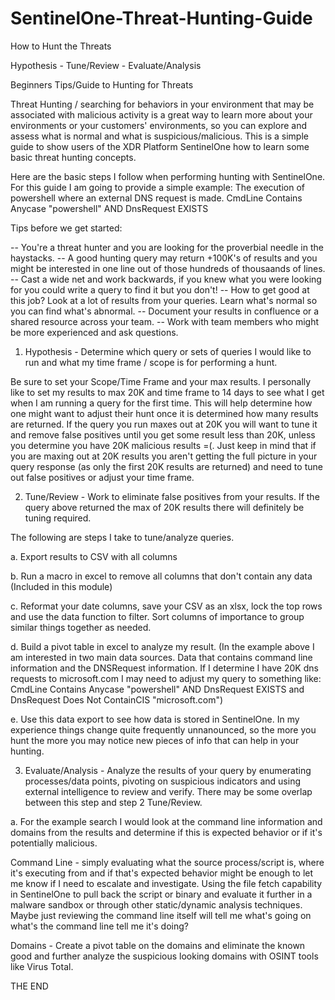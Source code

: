 # SentinelOne-Threat-Hunting-Guide
How to Hunt the Threats

Hypothesis - Tune/Review - Evaluate/Analysis

Beginners Tips/Guide to Hunting for Threats

Threat Hunting / searching for behaviors in your environment that may be associated with malicious activity is a great way to learn more about your environments or your customers' environments, so you can explore and assess what is normal and what is suspicious/malicious. This is a simple guide to show users of the XDR Platform SentinelOne how to learn some basic threat hunting concepts.

Here are the basic steps I follow when performing hunting with SentinelOne. For this guide I am going to provide a simple example: The execution of powershell where an external DNS request is made. CmdLine Contains Anycase "powershell" AND DnsRequest EXISTS

Tips before we get started:

-- You're a threat hunter and you are looking for the proverbial needle in the haystacks. 
-- A good hunting query may return +100K's of results and you might be interested in one line out of those hundreds of thousaands of lines. 
-- Cast a wide net and work backwards, if you knew what you were looking for you could write a query to find it but you don't!
-- How to get good at this job? Look at a lot of results from your queries. Learn what's normal so you can find what's abnormal.
      -- Document your results in confluence or a shared resource across your team. 
      -- Work with team members who might be more experienced and ask questions.


1. Hypothesis - Determine which query or sets of queries I would like to run and what my time frame / scope is for performing a hunt.

Be sure to set your Scope/Time Frame and your max results. I personally like to set my results to max 20K and time frame to 14 days to see what I get when I am running a query for the first time. This will help determine how one might want to adjust their hunt once it is determined how many results are returned. If the query you run maxes out at 20K you will want to tune it and remove false positives until you get some result less than 20K, unless you determine you have 20K malicious results =(. Just keep in mind that if you are maxing out at 20K results you aren't getting the full picture in your query response (as only the first 20K results are returned) and need to tune out false positives or adjust your time frame. 


2. Tune/Review - Work to eliminate false positives from your results. If the query above returned the max of 20K results there will definitely be tuning required.

The following are steps I take to tune/analyze queries.

a. Export results to CSV with all columns 

b. Run a macro in excel to remove all columns that don't contain any data (Included in this module) 

c. Reformat your date columns, save your CSV as an xlsx, lock the top rows and use the data function to filter. Sort columns of importance to group similar things together as needed. 

d. Build a pivot table in excel to analyze my result. (In the example above I am interested in two main data sources. Data that contains command line information and the DNSRequest information. If I determine I have 20K dns requests to microsoft.com I may need to adjust my query to something like: CmdLine Contains Anycase "powershell" AND DnsRequest EXISTS and DnsRequest Does Not ContainCIS "microsoft.com") 

e. Use this data export to see how data is stored in SentinelOne. In my experience things change quite frequently unnanounced, so the more you hunt the more you may notice new pieces of info that can help in your hunting.



3. Evaluate/Analysis - Analyze the results of your query by enumerating processes/data points, pivoting on suspicious indicators and using external intelligence to review and verify. There may be some overlap between this step and step 2 Tune/Review. 

a. For the example search I would look at the command line information and domains from the results and determine if this is expected behavior or if it's potentially malicious.

Command Line - simply evaluating what the source process/script is, where it's executing from and if that's expected behavior might be enough to let me know if I need to escalate and investigate. Using the file fetch capability in SentinelOne to pull back the script or binary and evaluate it further in a malware sandbox or through other static/dynamic analysis techniques. Maybe just reviewing the command line itself will tell me what's going on what's the command line tell me it's doing?

Domains - Create a pivot table on the domains and eliminate the known good and further analyze the suspicious looking domains with OSINT tools like Virus Total.

                                          
   THE END                                       
  
  
 

 
 


